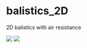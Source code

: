 # balistics_2D
2D balistics with air resistance

![](https://cdn.discordapp.com/attachments/748653688515592332/806216862895439952/balistics.png)
![](https://cdn.discordapp.com/attachments/748653688515592332/806216857312690206/balistics_2.png)
